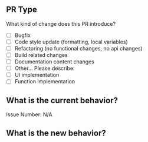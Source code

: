 ## PR Type

What kind of change does this PR introduce?

<!-- Please check the one that applies to this PR using "x". -->

- [ ] Bugfix
- [ ] Code style update (formatting, local variables)
- [ ] Refactoring (no functional changes, no api changes)
- [ ] Build related changes
- [ ] Documentation content changes
- [ ] Other... Please describe:
- [ ] UI implementation
- [ ] Function implementation

## What is the current behavior?

<!-- Please describe the current behavior that you are modifying, or link to a relevant issue. -->

Issue Number: N/A

## What is the new behavior?
